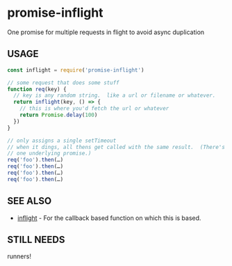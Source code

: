 # promise-inflight

One promise for multiple requests in flight to avoid async duplication

## USAGE

```javascript
const inflight = require('promise-inflight')

// some request that does some stuff
function req(key) {
  // key is any random string.  like a url or filename or whatever.
  return inflight(key, () => {
    // this is where you'd fetch the url or whatever
    return Promise.delay(100)
  })
}

// only assigns a single setTimeout
// when it dings, all thens get called with the same result.  (There's only
// one underlying promise.)
req('foo').then(…)
req('foo').then(…)
req('foo').then(…)
req('foo').then(…)
```

## SEE ALSO

* [inflight](https://npmjs.com/package/inflight) - For the callback based function on which this is based.

## STILL NEEDS

runners!

